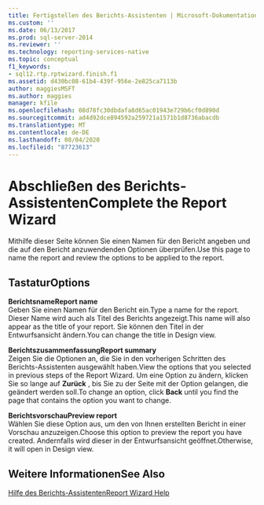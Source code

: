 ```yaml
---
title: Fertigstellen des Berichts-Assistenten | Microsoft-Dokumentation
ms.custom: ''
ms.date: 06/13/2017
ms.prod: sql-server-2014
ms.reviewer: ''
ms.technology: reporting-services-native
ms.topic: conceptual
f1_keywords:
- sql12.rtp.rptwizard.finish.f1
ms.assetid: d430bc08-61b4-439f-956e-2e825ca7113b
author: maggiesMSFT
ms.author: maggies
manager: kfile
ms.openlocfilehash: 08d78fc30dbdafa8d65ac01943e729b6cf0d890d
ms.sourcegitcommit: ad4d92dce894592a259721a1571b1d8736abacdb
ms.translationtype: MT
ms.contentlocale: de-DE
ms.lasthandoff: 08/04/2020
ms.locfileid: "87723613"
---
```

# <a name="complete-the-report-wizard"></a><span data-ttu-id="8afa6-102">Abschließen des Berichts-Assistenten</span><span class="sxs-lookup"><span data-stu-id="8afa6-102">Complete the Report Wizard</span></span>
  <span data-ttu-id="8afa6-103">Mithilfe dieser Seite können Sie einen Namen für den Bericht angeben und die auf den Bericht anzuwendenden Optionen überprüfen.</span><span class="sxs-lookup"><span data-stu-id="8afa6-103">Use this page to name the report and review the options to be applied to the report.</span></span>  
  
## <a name="options"></a><span data-ttu-id="8afa6-104">Tastatur</span><span class="sxs-lookup"><span data-stu-id="8afa6-104">Options</span></span>  
 <span data-ttu-id="8afa6-105">**Berichtsname**</span><span class="sxs-lookup"><span data-stu-id="8afa6-105">**Report name**</span></span>  
 <span data-ttu-id="8afa6-106">Geben Sie einen Namen für den Bericht ein.</span><span class="sxs-lookup"><span data-stu-id="8afa6-106">Type a name for the report.</span></span> <span data-ttu-id="8afa6-107">Dieser Name wird auch als Titel des Berichts angezeigt.</span><span class="sxs-lookup"><span data-stu-id="8afa6-107">This name will also appear as the title of your report.</span></span> <span data-ttu-id="8afa6-108">Sie können den Titel in der Entwurfsansicht ändern.</span><span class="sxs-lookup"><span data-stu-id="8afa6-108">You can change the title in Design view.</span></span>  
  
 <span data-ttu-id="8afa6-109">**Berichtszusammenfassung**</span><span class="sxs-lookup"><span data-stu-id="8afa6-109">**Report summary**</span></span>  
 <span data-ttu-id="8afa6-110">Zeigen Sie die Optionen an, die Sie in den vorherigen Schritten des Berichts-Assistenten ausgewählt haben.</span><span class="sxs-lookup"><span data-stu-id="8afa6-110">View the options that you selected in previous steps of the Report Wizard.</span></span> <span data-ttu-id="8afa6-111">Um eine Option zu ändern, klicken Sie so lange auf **Zurück** , bis Sie zu der Seite mit der Option gelangen, die geändert werden soll.</span><span class="sxs-lookup"><span data-stu-id="8afa6-111">To change an option, click **Back** until you find the page that contains the option you want to change.</span></span>  
  
 <span data-ttu-id="8afa6-112">**Berichtsvorschau**</span><span class="sxs-lookup"><span data-stu-id="8afa6-112">**Preview report**</span></span>  
 <span data-ttu-id="8afa6-113">Wählen Sie diese Option aus, um den von Ihnen erstellten Bericht in einer Vorschau anzuzeigen.</span><span class="sxs-lookup"><span data-stu-id="8afa6-113">Choose this option to preview the report you have created.</span></span> <span data-ttu-id="8afa6-114">Andernfalls wird dieser in der Entwurfsansicht geöffnet.</span><span class="sxs-lookup"><span data-stu-id="8afa6-114">Otherwise, it will open in Design view.</span></span>  
  
## <a name="see-also"></a><span data-ttu-id="8afa6-115">Weitere Informationen</span><span class="sxs-lookup"><span data-stu-id="8afa6-115">See Also</span></span>  
 [<span data-ttu-id="8afa6-116">Hilfe des Berichts-Assistenten</span><span class="sxs-lookup"><span data-stu-id="8afa6-116">Report Wizard Help</span></span>](../../2014/reporting-services/report-wizard-help.md)  
  
  
